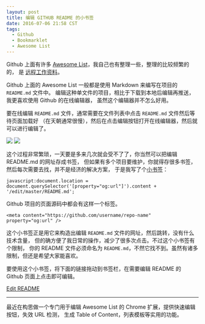 ```yaml
---
layout: post
title: 编辑 GITHUB README 的小书签
date: 2016-07-06 21:58 CST
tags:
  - Github
  - Bookmarklet
  - Awesome List
---
```


Github 上面有许多 [Awesome List]，我自己也有整理一些，整理的比较频繁的的，
是 [远程工作资料][remote-working]。

Github 上面的 Awesome List 一般都是使用 Markdown 来编写在项目的 `README.md` 文件中。
编辑这种单文件的项目，相比于下载到本地后编辑再推送，我更喜欢使用 Github 的在线编辑器，
虽然这个编辑器并不怎么好用。

要在线编辑 `README.md` 文件，通常需要在文件列表中点击 `README.md` 文件然后等待页面加载好
（在天朝通常很慢），然后在点击编辑按钮打开在线编辑器，然后就可以进行编辑了。

![](http://greatghoul.b0.upaiyun.com/1607/n3_Xu-QpLIzmk.png)
![](http://greatghoul.b0.upaiyun.com/1607/2MZwteEH9cpJk.png)

这个过程非常繁琐，一天要是多来几次就会受不了了，你当然可以把编辑 README.md 的网址存成书签，
但如果有多个项目要维护，你就得存很多书签，然后每次需要去找，并不是经济的解决方案，
于是我写了个[小书签](/tags/bookmarklet/)：

    javascript:document.location = document.querySelector('[property="og:url"]').content + '/edit/master/README.md';

Github 项目的页面源码中都会有这样一个标签。

    <meta content="https://github.com/username/repo-name" property="og:url" />

这个小书签正是用它来构造出编辑 `README.md` 文件的网址，然后跳转，没有什么技术含量，
但的确方便了我日常的操作，减少了很多次点击。不过这个小书签有个限制，
你的 README 文件必须命名为 `README.md`，不然它找不到。虽然有诸多限制，但还是希望大家能喜欢。

要使用这个小书签，将下面的链接拖动到书签栏，在需要编辑 README 的 Github 页面上点击即可编辑。

<a href="javascript:document.location = document.querySelector('[property=\'og:url\']').content + '/edit/master/README.md';" class="btn btn-success">Edit README</a>

----

最近在构思做一个专门用于编辑 Awesome List 的 Chrome 扩展，提供快速编辑按钮，失效 URL 检测，
生成 Table of Content，列表模板等实用的功能。

[remote-working]: https://github.com/greatghoul/remote-working
[Awesome List]: https://github.com/search?utf8=%E2%9C%93&q=Awesome&type=Repositories&ref=searchresults

